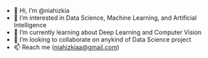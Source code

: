 - 👋 Hi, I’m @niahizkia
- 👀 I’m interested in Data Science, Machine Learning, and Artificial Intelligence
- 🌱 I’m currently learning about Deep Learning and Computer Vision
- 💞️ I’m looking to collaborate on anykind of Data Science project
- 📫 Reach me (niahizkiaa@gmail.com)

<!---
niahizkia/niahizkia is a ✨ special ✨ repository because its `README.md` (this file) appears on your GitHub profile.
You can click the Preview link to take a look at your changes.
--->
